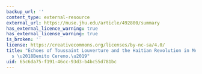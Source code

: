 ```yaml
---
backup_url: ''
content_type: external-resource
external_url: https://muse.jhu.edu/article/492800/summary
has_external_licence_warning: true
has_external_license_warning: true
is_broken: ''
license: https://creativecommons.org/licenses/by-nc-sa/4.0/
title: "Echoes of Toussaint Louverture and the Haitian Revolution in Melville\u2019\
  s \u2018Benito Cereno.\u2019"
uid: 65c6da75-f191-46cc-93d3-b4bc55d781bc
---
```

